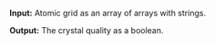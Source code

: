 **Input:** Atomic grid as an array of arrays with strings.

**Output:** The crystal quality as a boolean.
